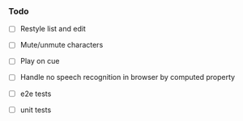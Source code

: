 ### Todo

- [ ] Restyle list and edit 
- [ ] Mute/unmute characters
- [ ] Play on cue
- [ ] Handle no speech recognition in browser by computed property
- [ ] e2e tests
- [ ] unit tests

